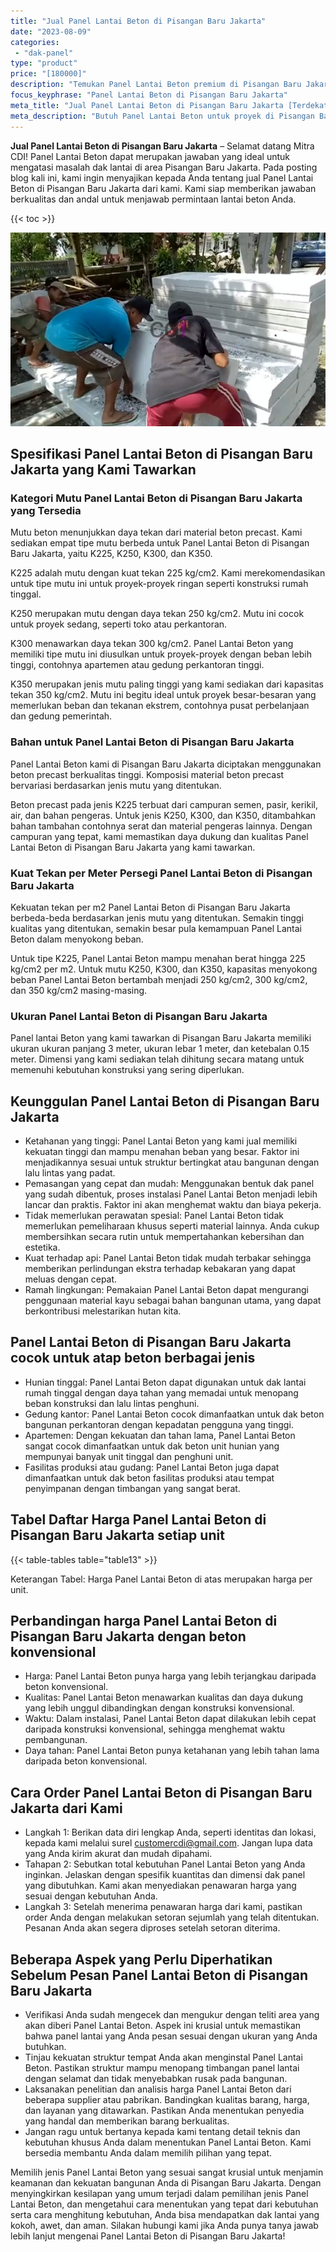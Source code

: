 ```yaml
---
title: "Jual Panel Lantai Beton di Pisangan Baru Jakarta"
date: "2023-08-09"
categories:
 - "dak-panel"
type: "product"
price: "[180000]"
description: "Temukan Panel Lantai Beton premium di Pisangan Baru Jakarta. Solusi ideal untuk proyek konstruksi dengan standar terbaik, Panel Lantai Beton memberikan ketahanan optimal untuk lantai dak. Hubungi kami sekarang."
focus_keyphrase: "Panel Lantai Beton di Pisangan Baru Jakarta"
meta_title: "Jual Panel Lantai Beton di Pisangan Baru Jakarta [Terdekat] - CDI"
meta_description: "Butuh Panel Lantai Beton untuk proyek di Pisangan Baru Jakarta?. Kami menyediakan Panel Lantai Beton premium untuk pembangunan. Penawaran spesial hanya di sini."
---
```


**Jual Panel Lantai Beton di Pisangan Baru Jakarta** – Selamat datang Mitra CDI! Panel Lantai Beton dapat merupakan jawaban yang ideal untuk mengatasi masalah dak lantai di area Pisangan Baru Jakarta. Pada posting blog kali ini, kami ingin menyajikan kepada Anda tentang jual Panel Lantai Beton di Pisangan Baru Jakarta dari kami. Kami siap memberikan jawaban berkualitas dan andal untuk menjawab permintaan lantai beton Anda.

{{< toc >}}

![Jual Panel Lantai Beton di Pisangan Baru Jakarta](/images/dak-panel/dak-panel-19.jpg)

## Spesifikasi Panel Lantai Beton di Pisangan Baru Jakarta yang Kami Tawarkan

### Kategori Mutu Panel Lantai Beton di Pisangan Baru Jakarta yang Tersedia

Mutu beton menunjukkan daya tekan dari material beton precast. Kami sediakan empat tipe mutu berbeda untuk Panel Lantai Beton di Pisangan Baru Jakarta, yaitu K225, K250, K300, dan K350.

K225 adalah mutu dengan kuat tekan 225 kg/cm2. Kami merekomendasikan untuk tipe mutu ini untuk proyek-proyek ringan seperti konstruksi rumah tinggal.

K250 merupakan mutu dengan daya tekan 250 kg/cm2. Mutu ini cocok untuk proyek sedang, seperti toko atau perkantoran.

K300 menawarkan daya tekan 300 kg/cm2. Panel Lantai Beton yang memiliki tipe mutu ini diusulkan untuk proyek-proyek dengan beban lebih tinggi, contohnya apartemen atau gedung perkantoran tinggi.

K350 merupakan jenis mutu paling tinggi yang kami sediakan dari kapasitas tekan 350 kg/cm2. Mutu ini begitu ideal untuk proyek besar-besaran yang memerlukan beban dan tekanan ekstrem, contohnya pusat perbelanjaan dan gedung pemerintah.

### Bahan untuk Panel Lantai Beton di Pisangan Baru Jakarta

Panel Lantai Beton kami di Pisangan Baru Jakarta diciptakan menggunakan beton precast berkualitas tinggi. Komposisi material beton precast bervariasi berdasarkan jenis mutu yang ditentukan.

Beton precast pada jenis K225 terbuat dari campuran semen, pasir, kerikil, air, dan bahan pengeras. Untuk jenis K250, K300, dan K350, ditambahkan bahan tambahan contohnya serat dan material pengeras lainnya. Dengan campuran yang tepat, kami memastikan daya dukung dan kualitas Panel Lantai Beton di Pisangan Baru Jakarta yang kami tawarkan.

### Kuat Tekan per Meter Persegi Panel Lantai Beton di Pisangan Baru Jakarta

Kekuatan tekan per m2 Panel Lantai Beton di Pisangan Baru Jakarta berbeda-beda berdasarkan jenis mutu yang ditentukan. Semakin tinggi kualitas yang ditentukan, semakin besar pula kemampuan Panel Lantai Beton dalam menyokong beban.

Untuk tipe K225, Panel Lantai Beton mampu menahan berat hingga 225 kg/cm2 per m2. Untuk mutu K250, K300, dan K350, kapasitas menyokong beban Panel Lantai Beton bertambah menjadi 250 kg/cm2, 300 kg/cm2, dan 350 kg/cm2 masing-masing.

### Ukuran Panel Lantai Beton di Pisangan Baru Jakarta

Panel lantai Beton yang kami tawarkan di Pisangan Baru Jakarta memiliki ukuran ukuran panjang 3 meter, ukuran lebar 1 meter, dan ketebalan 0.15 meter. Dimensi yang kami sediakan telah dihitung secara matang untuk memenuhi kebutuhan konstruksi yang sering diperlukan.

## Keunggulan Panel Lantai Beton di Pisangan Baru Jakarta

*   Ketahanan yang tinggi: Panel Lantai Beton yang kami jual memiliki kekuatan tinggi dan mampu menahan beban yang besar. Faktor ini menjadikannya sesuai untuk struktur bertingkat atau bangunan dengan lalu lintas yang padat.
*   Pemasangan yang cepat dan mudah: Menggunakan bentuk dak panel yang sudah dibentuk, proses instalasi Panel Lantai Beton menjadi lebih lancar dan praktis. Faktor ini akan menghemat waktu dan biaya pekerja.
*   Tidak memerlukan perawatan spesial: Panel Lantai Beton tidak memerlukan pemeliharaan khusus seperti material lainnya. Anda cukup membersihkan secara rutin untuk mempertahankan kebersihan dan estetika.
*   Kuat terhadap api: Panel Lantai Beton tidak mudah terbakar sehingga memberikan perlindungan ekstra terhadap kebakaran yang dapat meluas dengan cepat.
*   Ramah lingkungan: Pemakaian Panel Lantai Beton dapat mengurangi penggunaan material kayu sebagai bahan bangunan utama, yang dapat berkontribusi melestarikan hutan kita.

## Panel Lantai Beton di Pisangan Baru Jakarta cocok untuk atap beton berbagai jenis

*   Hunian tinggal: Panel Lantai Beton dapat digunakan untuk dak lantai rumah tinggal dengan daya tahan yang memadai untuk menopang beban konstruksi dan lalu lintas penghuni.
*   Gedung kantor: Panel Lantai Beton cocok dimanfaatkan untuk dak beton bangunan perkantoran dengan kepadatan pengguna yang tinggi.
*   Apartemen: Dengan kekuatan dan tahan lama, Panel Lantai Beton sangat cocok dimanfaatkan untuk dak beton unit hunian yang mempunyai banyak unit tinggal dan penghuni unit.
*   Fasilitas produksi atau gudang: Panel Lantai Beton juga dapat dimanfaatkan untuk dak beton fasilitas produksi atau tempat penyimpanan dengan timbangan yang sangat berat.

## Tabel Daftar Harga Panel Lantai Beton di Pisangan Baru Jakarta setiap unit

{{< table-tables table="table13" >}}

Keterangan Tabel: Harga Panel Lantai Beton di atas merupakan harga per unit.

## Perbandingan harga Panel Lantai Beton di Pisangan Baru Jakarta dengan beton konvensional

*   Harga: Panel Lantai Beton punya harga yang lebih terjangkau daripada beton konvensional.
*   Kualitas: Panel Lantai Beton menawarkan kualitas dan daya dukung yang lebih unggul dibandingkan dengan konstruksi konvensional.
*   Waktu: Dalam instalasi, Panel Lantai Beton dapat dilakukan lebih cepat daripada konstruksi konvensional, sehingga menghemat waktu pembangunan.
*   Daya tahan: Panel Lantai Beton punya ketahanan yang lebih tahan lama daripada beton konvensional.

## Cara Order Panel Lantai Beton di Pisangan Baru Jakarta dari Kami

*   Langkah 1: Berikan data diri lengkap Anda, seperti identitas dan lokasi, kepada kami melalui surel customercdi@gmail.com. Jangan lupa data yang Anda kirim akurat dan mudah dipahami.
*   Tahapan 2: Sebutkan total kebutuhan Panel Lantai Beton yang Anda inginkan. Jelaskan dengan spesifik kuantitas dan dimensi dak panel yang dibutuhkan. Kami akan menyediakan penawaran harga yang sesuai dengan kebutuhan Anda.
*   Langkah 3: Setelah menerima penawaran harga dari kami, pastikan order Anda dengan melakukan setoran sejumlah yang telah ditentukan. Pesanan Anda akan segera diproses setelah setoran diterima.
## Beberapa Aspek yang Perlu Diperhatikan Sebelum Pesan Panel Lantai Beton di Pisangan Baru Jakarta

*   Verifikasi Anda sudah mengecek dan mengukur dengan teliti area yang akan diberi Panel Lantai Beton. Aspek ini krusial untuk memastikan bahwa panel lantai yang Anda pesan sesuai dengan ukuran yang Anda butuhkan.
*   Tinjau kekuatan struktur tempat Anda akan menginstal Panel Lantai Beton. Pastikan struktur mampu menopang timbangan panel lantai dengan selamat dan tidak menyebabkan rusak pada bangunan.
*   Laksanakan penelitian dan analisis harga Panel Lantai Beton dari beberapa supplier atau pabrikan. Bandingkan kualitas barang, harga, dan layanan yang ditawarkan. Pastikan Anda menentukan penyedia yang handal dan memberikan barang berkualitas.
*   Jangan ragu untuk bertanya kepada kami tentang detail teknis dan kebutuhan khusus Anda dalam menentukan Panel Lantai Beton. Kami bersedia membantu Anda dalam memilih pilihan yang tepat.

Memilih jenis Panel Lantai Beton yang sesuai sangat krusial untuk menjamin keamanan dan kekuatan bangunan Anda di Pisangan Baru Jakarta. Dengan menyingkirkan kesilapan yang umum terjadi dalam pemilihan jenis Panel Lantai Beton, dan mengetahui cara menentukan yang tepat dari kebutuhan serta cara menghitung kebutuhan, Anda bisa mendapatkan dak lantai yang kokoh, awet, dan aman. Silakan hubungi kami jika Anda punya tanya jawab lebih lanjut mengenai Panel Lantai Beton di Pisangan Baru Jakarta!